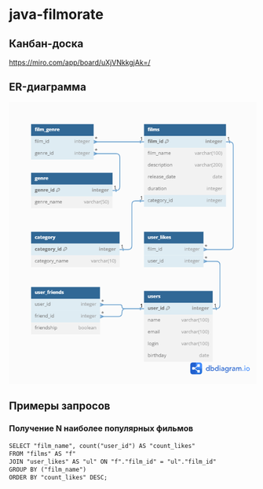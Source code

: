 # java-filmorate

## Канбан-доска
https://miro.com/app/board/uXjVNkkgjAk=/

## ER-диаграмма
![ER](ER-schema-java-filmorate.png)
## Примеры запросов
### Получение N наиболее популярных фильмов

```
SELECT "film_name", count("user_id") AS "count_likes" 
FROM "films" AS "f"
JOIN "user_likes" AS "ul" ON "f"."film_id" = "ul"."film_id" 
GROUP BY ("film_name")
ORDER BY "count_likes" DESC;
```


